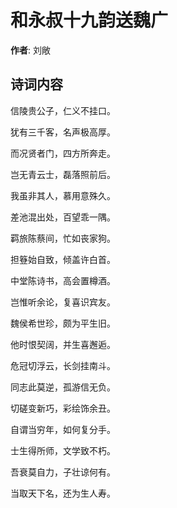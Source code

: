 # 和永叔十九韵送魏广

**作者**: 刘敞

## 诗词内容

信陵贵公子，仁义不挂口。

犹有三千客，名声极高厚。

而况贤者门，四方所奔走。

岂无青云士，磊落照前后。

我虽非其人，慕用意殊久。

差池混出处，百望乖一隅。

羁旅陈蔡间，忙如丧家狗。

担簦始自致，倾盖许白首。

中堂陈诗书，高会置樽酒。

岂惟听余论，复喜识宾友。

魏侯希世珍，颇为平生旧。

他时恨契阔，并生喜邂逅。

危冠切浮云，长剑挂南斗。

同志此莫逆，孤游信无负。

切磋变新巧，彩绘饰余丑。

自谓当穷年，如何复分手。

士生得所师，文学致不朽。

吾衰莫自力，子壮谅何有。

当取天下名，还为生人寿。

